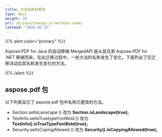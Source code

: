 ```yaml
---
title: 方法名称的更改
type: docs
weight: 10
url: zh/java/change-in-methods-name/
lastmod: "2022-01-27"
---
```


{{% alert color="primary" %}}

Aspose.PDF for Java 的自动移植 MergedAPI 是从其兄弟 Aspose.PDF for .NET 移植而来，在此迁移过程中，一些方法的名称发生了变化。下面列出了在迁移活动后其名称发生变化的方法。

{{% /alert %}}

## aspose.pdf 包

以下列表显示了 aspose.pdf 包中名称已更改的方法。

- Section.setIsLanscape () 改为 **Section.isLandscape(true);**
- TextInfo.setIsTruetypeFontBold () 改为 **TextInfo().isTrueTypeFontBold(true);**
- Security.setIsCopingAllowed () 改为 **Security().isCopyingAllowed(true);**